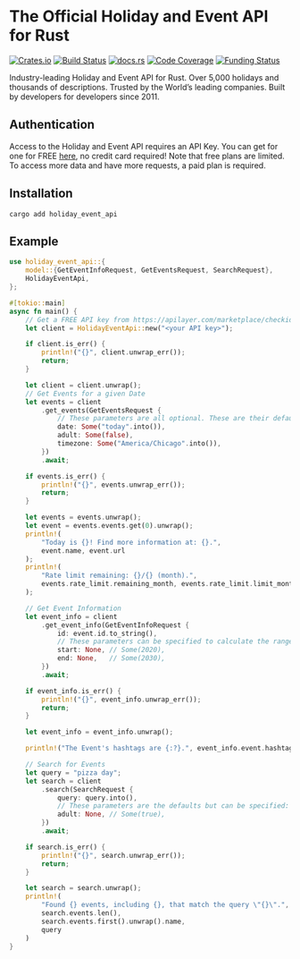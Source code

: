 # The Official Holiday and Event API for Rust

[![Crates.io](https://img.shields.io/crates/v/holiday_event_api)](https://crates.io/crates/holiday_event_api)
[![Build Status](https://github.com/westy92/holiday-event-api-rust/actions/workflows/ci.yml/badge.svg)](https://github.com/westy92/holiday-event-api-rust/actions)
[![docs.rs](https://img.shields.io/docsrs/holiday_event_api)](https://docs.rs/holiday_event_api)
[![Code Coverage](https://codecov.io/gh/westy92/holiday-event-api-rust/branch/main/graph/badge.svg)](https://codecov.io/gh/westy92/holiday-event-api-rust)
[![Funding Status](https://img.shields.io/github/sponsors/westy92)](https://github.com/sponsors/westy92)

Industry-leading Holiday and Event API for Rust. Over 5,000 holidays and thousands of descriptions. Trusted by the World’s leading companies. Built by developers for developers since 2011.

## Authentication

Access to the Holiday and Event API requires an API Key. You can get for one for FREE [here](https://apilayer.com/marketplace/checkiday-api#pricing), no credit card required! Note that free plans are limited. To access more data and have more requests, a paid plan is required.

## Installation

```console
cargo add holiday_event_api
```

## Example

```rust
use holiday_event_api::{
    model::{GetEventInfoRequest, GetEventsRequest, SearchRequest},
    HolidayEventApi,
};

#[tokio::main]
async fn main() {
    // Get a FREE API key from https://apilayer.com/marketplace/checkiday-api#pricing
    let client = HolidayEventApi::new("<your API key>");

    if client.is_err() {
        println!("{}", client.unwrap_err());
        return;
    }

    let client = client.unwrap();
    // Get Events for a given Date
    let events = client
        .get_events(GetEventsRequest {
            // These parameters are all optional. These are their defaults:
            date: Some("today".into()),
            adult: Some(false),
            timezone: Some("America/Chicago".into()),
        })
        .await;

    if events.is_err() {
        println!("{}", events.unwrap_err());
        return;
    }

    let events = events.unwrap();
    let event = events.events.get(0).unwrap();
    println!(
        "Today is {}! Find more information at: {}.",
        event.name, event.url
    );
    println!(
        "Rate limit remaining: {}/{} (month).",
        events.rate_limit.remaining_month, events.rate_limit.limit_month
    );

    // Get Event Information
    let event_info = client
        .get_event_info(GetEventInfoRequest {
            id: event.id.to_string(),
            // These parameters can be specified to calculate the range of event_info.event.occurrences
            start: None, // Some(2020),
            end: None,   // Some(2030),
        })
        .await;

    if event_info.is_err() {
        println!("{}", event_info.unwrap_err());
        return;
    }

    let event_info = event_info.unwrap();

    println!("The Event's hashtags are {:?}.", event_info.event.hashtags);

    // Search for Events
    let query = "pizza day";
    let search = client
        .search(SearchRequest {
            query: query.into(),
            // These parameters are the defaults but can be specified:
            adult: None, // Some(true),
        })
        .await;

    if search.is_err() {
        println!("{}", search.unwrap_err());
        return;
    }

    let search = search.unwrap();
    println!(
        "Found {} events, including {}, that match the query \"{}\".",
        search.events.len(),
        search.events.first().unwrap().name,
        query
    )
}
```
